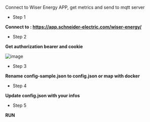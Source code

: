 Connect to Wiser Energy APP, get metrics and send to mqtt server

- Step 1

**Connect to : https://app.schneider-electric.com/wiser-energy/**

- Step 2

**Get authorization bearer and cookie**

![image](https://user-images.githubusercontent.com/4408217/163668396-59fdff0c-8a1a-4267-bb12-45ab70f08aaf.png)

- Step 3

**Rename config-sample.json to config.json or map with docker**

- Step 4

**Update config.json with your infos**

- Step 5 

**RUN**
